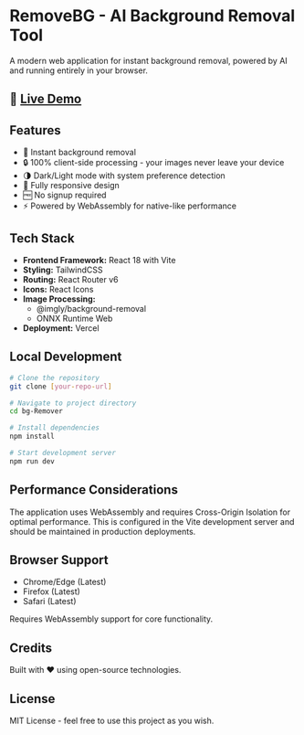 # RemoveBG - AI Background Removal Tool

A modern web application for instant background removal, powered by AI and running entirely in your browser.

## 🔴 [Live Demo](https://removebg-mu-ten.vercel.app/)

## Features

- 🚀 Instant background removal
- 🔒 100% client-side processing - your images never leave your device
- 🌗 Dark/Light mode with system preference detection
- 📱 Fully responsive design
- 🆓 No signup required
- ⚡ Powered by WebAssembly for native-like performance

## Tech Stack

- **Frontend Framework:** React 18 with Vite
- **Styling:** TailwindCSS
- **Routing:** React Router v6
- **Icons:** React Icons
- **Image Processing:**
  - @imgly/background-removal
  - ONNX Runtime Web
- **Deployment:** Vercel

## Local Development

```bash
# Clone the repository
git clone [your-repo-url]

# Navigate to project directory
cd bg-Remover

# Install dependencies
npm install

# Start development server
npm run dev
```

## Performance Considerations

The application uses WebAssembly and requires Cross-Origin Isolation for optimal performance. This is configured in the Vite development server and should be maintained in production deployments.

## Browser Support

- Chrome/Edge (Latest)
- Firefox (Latest)
- Safari (Latest)

Requires WebAssembly support for core functionality.

## Credits

Built with ❤️ using open-source technologies.

## License

MIT License - feel free to use this project as you wish.
